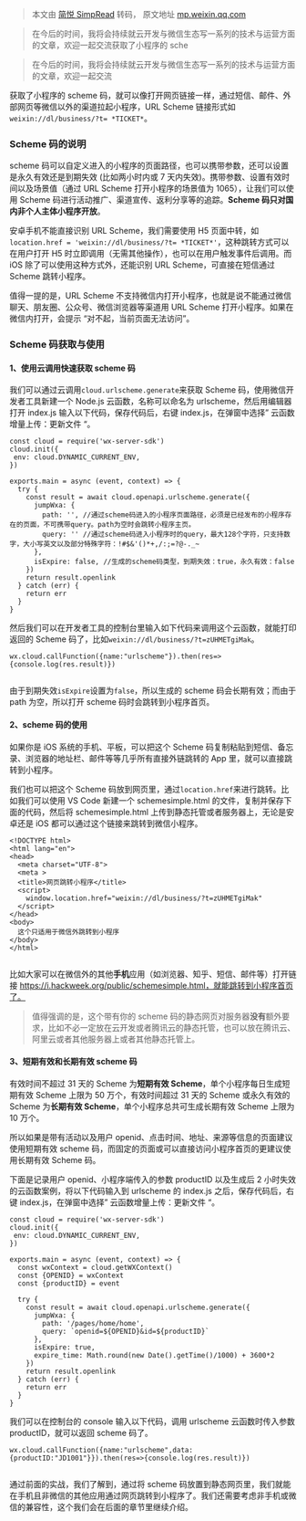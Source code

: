 > 本文由 [简悦 SimpRead](http://ksria.com/simpread/) 转码， 原文地址 [mp.weixin.qq.com](https://mp.weixin.qq.com/s?src=11×tamp=1628750033&ver=3247&signature=Jg0ArF*mCdE71SqjpwKg0iGX67i5j*5BZ9Ii3qcAJC7aB3OAmKWczq35voGbc096kU5vcIzTCwN4*MK8tM5mOvCzuWJPHQ8xd-i09VluVl0THlrZmHAnyLyyYiTbzaWP&new=1)

> 在今后的时间，我将会持续就云开发与微信生态写一系列的技术与运营方面的文章，欢迎一起交流获取了小程序的 sche

> 在今后的时间，我将会持续就云开发与微信生态写一系列的技术与运营方面的文章，欢迎一起交流

获取了小程序的 scheme 码，就可以像打开网页链接一样，通过短信、邮件、外部网页等微信以外的渠道拉起小程序，URL Scheme 链接形式如`weixin://dl/business/?t= *TICKET*`。  

### Scheme 码的说明

scheme 码可以自定义进入的小程序的页面路径，也可以携带参数，还可以设置是永久有效还是到期失效 (比如两小时内或 7 天内失效)。携带参数、设置有效时间以及场景值（通过 URL Scheme 打开小程序的场景值为 1065），让我们可以使用 Scheme 码进行活动推广、渠道宣传、返利分享等的追踪。**Scheme 码只对国内非个人主体小程序开放**。

安卓手机不能直接识别 URL Scheme，我们需要使用 H5 页面中转，如`location.href = 'weixin://dl/business/?t= *TICKET*'`，这种跳转方式可以在用户打开 H5 时立即调用（无需其他操作），也可以在用户触发事件后调用。而 iOS 除了可以使用这种方式外，还能识别 URL Scheme，可直接在短信通过 Scheme 跳转小程序。

值得一提的是，URL Scheme 不支持微信内打开小程序，也就是说不能通过微信聊天、朋友圈、公众号、微信浏览器等渠道用 URL Scheme 打开小程序。如果在微信内打开，会提示 “对不起，当前页面无法访问”。

### Scheme 码获取与使用

#### 1、使用云调用快速获取 scheme 码

我们可以通过云调用`cloud.urlscheme.generate`来获取 Scheme 码，使用微信开发者工具新建一个 Node.js 云函数，名称可以命名为 urlscheme，然后用编辑器打开 index.js 输入以下代码，保存代码后，右键 index.js，在弹窗中选择” 云函数增量上传：更新文件 “。

```
const cloud = require('wx-server-sdk')
cloud.init({
 env: cloud.DYNAMIC_CURRENT_ENV, 
})

exports.main = async (event, context) => {
  try {
    const result = await cloud.openapi.urlscheme.generate({
      jumpWxa: {
        path: '', //通过scheme码进入的小程序页面路径，必须是已经发布的小程序存在的页面，不可携带query。path为空时会跳转小程序主页。
        query: '' //通过scheme码进入小程序时的query，最大128个字符，只支持数字，大小写英文以及部分特殊字符：!#$&'()*+,/:;=?@-._~
      },
      isExpire: false, //生成的scheme码类型，到期失效：true，永久有效：false
    })   
    return result.openlink
  } catch (err) {
    return err
  }
}

```

然后我们可以在开发者工具的控制台里输入如下代码来调用这个云函数，就能打印返回的 Scheme 码了，比如`weixin://dl/business/?t=zUHMETgiMak`。

```
wx.cloud.callFunction({name:"urlscheme"}).then(res=>{console.log(res.result)})


```

由于到期失效`isExpire`设置为`false`，所以生成的 scheme 码会长期有效；而由于 path 为空，所以打开 scheme 码时会跳转到小程序首页。

#### 2、scheme 码的使用

如果你是 iOS 系统的手机、平板，可以把这个 Scheme 码复制粘贴到短信、备忘录、浏览器的地址栏、邮件等等几乎所有直接外链跳转的 App 里，就可以直接跳转到小程序。

我们也可以把这个 Scheme 码放到网页里，通过`location.href`来进行跳转。比如我们可以使用 VS Code 新建一个 schemesimple.html 的文件，复制并保存下面的代码，然后将 schemesimple.html 上传到静态托管或者服务器上，无论是安卓还是 iOS 都可以通过这个链接来跳转到微信小程序。

```
<!DOCTYPE html>
<html lang="en">
<head>
  <meta charset="UTF-8">
  <meta >
  <title>网页跳转小程序</title>
  <script>
    window.location.href="weixin://dl/business/?t=zUHMETgiMak"
  </script>
</head>
<body>
  这个只适用于微信外跳转到小程序
</body>
</html>


```

比如大家可以在微信外的其他**手机**应用（如浏览器、知乎、短信、邮件等）打开链接 https://i.hackweek.org/public/schemesimple.html，就能跳转到小程序首页了。

> 值得强调的是，这个带有你的 scheme 码的静态网页对服务器**没有**额外要求，比如不必一定放在云开发或者腾讯云的静态托管，也可以放在腾讯云、阿里云或者其他服务器上或者其他静态托管上。

#### 3、短期有效和长期有效 scheme 码

有效时间不超过 31 天的 Scheme 为**短期有效 Scheme**，单个小程序每日生成短期有效 Scheme 上限为 50 万个，有效时间超过 31 天的 Scheme 或永久有效的 Scheme 为**长期有效 Scheme**，单个小程序总共可生成长期有效 Scheme 上限为 10 万个。

所以如果是带有活动以及用户 openid、点击时间、地址、来源等信息的页面建议使用短期有效 scheme 码，而固定的页面或可以直接访问小程序首页的更建议使用长期有效 Scheme 码。

下面是记录用户 openid、小程序端传入的参数 productID 以及生成后 2 小时失效的云函数案例，将以下代码输入到 urlscheme 的 index.js 之后，保存代码后，右键 index.js，在弹窗中选择” 云函数增量上传：更新文件 “。

```
const cloud = require('wx-server-sdk')
cloud.init({
 env: cloud.DYNAMIC_CURRENT_ENV, 
})

exports.main = async (event, context) => {
  const wxContext = cloud.getWXContext()
  const {OPENID} = wxContext
  const {productID} = event

  try {
    const result = await cloud.openapi.urlscheme.generate({
      jumpWxa: {
        path: '/pages/home/home',
        query: `openid=${OPENID}&id=${productID}`
      },
      isExpire: true,
      expire_time: Math.round(new Date().getTime()/1000) + 3600*2
    })
    return result.openlink
  } catch (err) {
    return err
  }
}

```

我们可以在控制台的 console 输入以下代码，调用 urlscheme 云函数时传入参数 productID，就可以返回 scheme 码了。

```
wx.cloud.callFunction({name:"urlscheme",data:{productID:"JD1001"}}).then(res=>{console.log(res.result)})


```

通过前面的实战，我们了解到，通过将 scheme 码放置到静态网页里，我们就能在手机且非微信的其他应用通过网页跳转到小程序了。我们还需要考虑非手机或微信的兼容性，这个我们会在后面的章节里继续介绍。